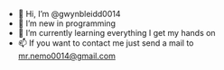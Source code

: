 - 👋 Hi, I’m @gwynbleidd0014
- 👀 I’m new in programming
- 🌱 I’m currently learning everything I get my hands on
- 📫 If you want to contact me just send a mail to mr.nemo0014@gmail.com

<!---
gwynbleidd0014/gwynbleidd0014 is a ✨ special ✨ repository because its `README.md` (this file) appears on your GitHub profile.
You can click the Preview link to take a look at your changes.
--->
